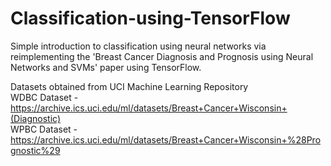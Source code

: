 # Classification-using-TensorFlow
Simple introduction to classification using neural networks via reimplementing the 'Breast Cancer Diagnosis and Prognosis using Neural Networks and SVMs' paper using TensorFlow.

Datasets obtained from UCI Machine Learning Repository <br>
WDBC Dataset - https://archive.ics.uci.edu/ml/datasets/Breast+Cancer+Wisconsin+(Diagnostic) <br>
WPBC Dataset - https://archive.ics.uci.edu/ml/datasets/Breast+Cancer+Wisconsin+%28Prognostic%29
